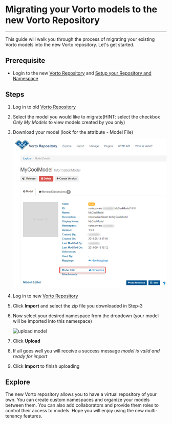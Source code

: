 # Migrating your Vorto models to the new Vorto Repository

----------
This guide will walk you through the process of migrating your existing Vorto models into the new Vorto repository. Let's get started.

## Prerequisite
- Login to the new [Vorto Repository](https://vorto.eclipse.org) and [Setup your Repository and Namespace](./create_repository.md)

## Steps
1. Log in to old [Vorto Repository](https://vorto-old.eclipse.org)
2. Select the model you would like to migrate(HINT: select the checkbox *Only My Models* to view models created by you only)
3. Download your model (look for the attribute - Model File)

	![download model](../images/tutorials/migrate_model/download_model.png)

4. Log in to new [Vorto Repository](https://vorto.eclipse.org)
5. Click **Import** and select the zip file you downloaded in Step-3
6. Now select your desired namespace from the dropdown (your model will be imported into this namespace)

	![upload model](../images/tutorials/migrate_model/upload_model.png)

7. Click **Upload** 
8. If all goes well you will receive a success message *model is valid and ready for import*
9. Click **Import** to finish uploading

## Explore
The new Vorto repository allows you to have a virtual repository of your own. You can create custom namespaces and organize your models between them. You can also add collaborators and provide them roles to control their access to models. Hope you will enjoy using the new multi-tenancy features.


